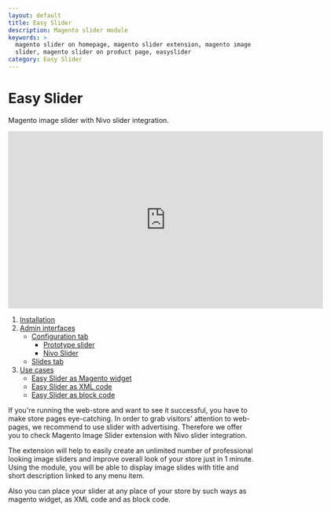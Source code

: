 ```yaml
---
layout: default
title: Easy Slider
description: Magento slider module
keywords: >
  magento slider on homepage, magento slider extension, magento image
  slider, magento slider on product page, easyslider
category: Easy Slider
---
```


# Easy Slider

Magento image slider with Nivo slider integration.

<iframe src="https://player.vimeo.com/video/175829193?autoplay=1&loop=1&color=ff4081" width="640" height="360" frameborder="0" webkitallowfullscreen mozallowfullscreen allowfullscreen></iframe>

 1. [Installation](installation/)
 2. [Admin interfaces](backend/#admin-interfaces)
     -  [Configuration tab](backend/#configuration-tab)
         -  [Prototype slider](backend/#prototype-slider)
         -  [Nivo Slider](backend/#nivo-slider)
     -  [Slides tab](backend/#slides-tab)
 3. [Use cases](/use-cases)
     -  [Easy Slider as Magento widget](use-cases/#easy-slider-as-magento-widget)
     -  [Easy Slider as XML code](use-cases/#easy-slider-as-xml-code)
     -  [Easy Slider as block code](use-cases/#easy-slider-as-block-code)

If you're running the web-store and want to see it successful, you have to
make store pages eye-catching. In order to grab visitors' attention to
web-pages, we recommend to use slider with advertising. Therefore we offer you
to check Magento Image Slider extension with Nivo slider integration.

The extension will help to easily create an unlimited number of professional
looking image sliders and improve overall look of your store just in 1 minute.
Using the module, you will be able to display image slides with title and
short description linked to any menu item.

Also you can place your slider at any place of your store by such ways as
magento widget, as XML code and as block code.
